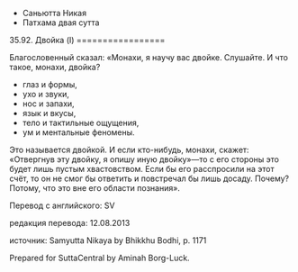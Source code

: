 









* Саньютта Никая
* Патхама двая сутта


35\.92\. Двойка \(I\)
\=\=\=\=\=\=\=\=\=\=\=\=\=\=\=\=\=



Благословенный сказал: «Монахи, я научу вас двойке\. Слушайте\. И что такое, монахи, двойка?


* глаз и формы,
* ухо и звуки,
* нос и запахи,
* язык и вкусы,
* тело и тактильные ощущения,
* ум и ментальные феномены\.


Это называется двойкой\. И если кто\-нибудь, монахи, скажет: «Отвергнув эту двойку, я опишу иную двойку»—то с его стороны это будет лишь пустым хвастовством\. Если бы его расспросили на этот счёт, то он не смог бы ответить и повстречал бы лишь досаду\. Почему? Потому, что это вне его области познания»\.



Перевод с английского: SV


редакция перевода: 12\.08\.2013


источник: Samyutta Nikaya by Bhikkhu Bodhi, p\. 1171


Prepared for SuttaCentral by Aminah Borg\-Luck\.






